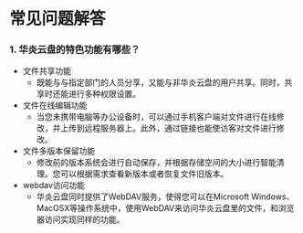 
# 常见问题解答

### 1. 华炎云盘的特色功能有哪些？
- 文件共享功能
  - 既能与与指定部门的人员分享，又能与非华炎云盘的用户共享。同时，共享时还能进行多种权限设置。
- 文件在线编辑功能
  - 当您未携带电脑等办公设备时，可以通过手机客户端对文件进行在线修改，并上传到远程服务器上。此外，通过链接也能使访客对文件进行修改。
- 文件多版本保留功能
  - 修改前的版本系统会进行自动保存，并根据存储空间的大小进行智能清理。您可以根据需求查看新版本或者恢复文件旧版本。
- webdav访问功能
  - 华炎云盘同时提供了WebDAV服务，使得您可以在Microsoft Windows、MacOSX等操作系统中，使用WebDAV来访问华炎云盘里的文件，和浏览器访问实现同样的功能。
